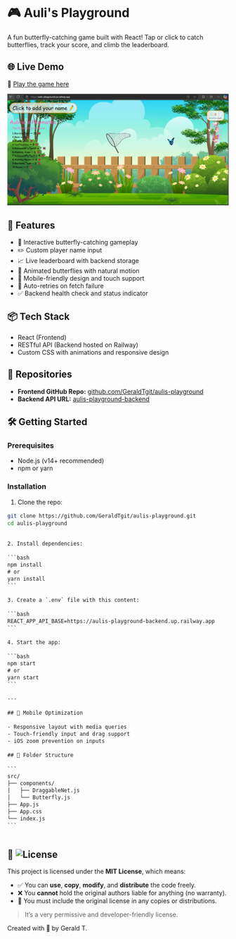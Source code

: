# 🎮 Auli's Playground

A fun butterfly-catching game built with React! Tap or click to catch butterflies, track your score, and climb the leaderboard.

## 🌐 Live Demo

🔗 [Play the game here](https://aulis-playground.up.railway.app/)

![Auli's Playground Screenshot](./frontend/public/images/screenshot.png)

## 🚀 Features

- 🦋 Interactive butterfly-catching gameplay
- ✏️ Custom player name input
- 📈 Live leaderboard with backend storage
- 🎨 Animated butterflies with natural motion
- 📱 Mobile-friendly design and touch support
- 🔄 Auto-retries on fetch failure
- ✅ Backend health check and status indicator

## 📦 Tech Stack

- React (Frontend)
- RESTful API (Backend hosted on Railway)
- Custom CSS with animations and responsive design

## 🔗 Repositories

- **Frontend GitHub Repo:** [github.com/GeraldTgit/aulis-playground](https://github.com/GeraldTgit/aulis-playground.git)
- **Backend API URL:** [aulis-playground-backend](https://aulis-playground-backend.up.railway.app/)

## 🛠️ Getting Started

### Prerequisites

- Node.js (v14+ recommended)
- npm or yarn

### Installation

1. Clone the repo:

```bash
git clone https://github.com/GeraldTgit/aulis-playground.git
cd aulis-playground
```

````

2. Install dependencies:

```bash
npm install
# or
yarn install
```

3. Create a `.env` file with this content:

```bash
REACT_APP_API_BASE=https://aulis-playground-backend.up.railway.app
```

4. Start the app:

```bash
npm start
# or
yarn start
```

---

## 📱 Mobile Optimization

- Responsive layout with media queries
- Touch-friendly input and drag support
- iOS zoom prevention on inputs

## 📁 Folder Structure

```
src/
├── components/
│   ├── DraggableNet.js
│   └── Butterfly.js
├── App.js
├── App.css
└── index.js
```


````
## 📝 ![License](https://img.shields.io/badge/License-MIT-green.svg)

This project is licensed under the **MIT License**, which means:

- ✅ You can **use**, **copy**, **modify**, and **distribute** the code freely.
- ❌ You **cannot** hold the original authors liable for anything (no warranty).
- 📌 You must include the original license in any copies or distributions.

> It’s a very permissive and developer-friendly license.



Created with 💖 by Gerald T.
